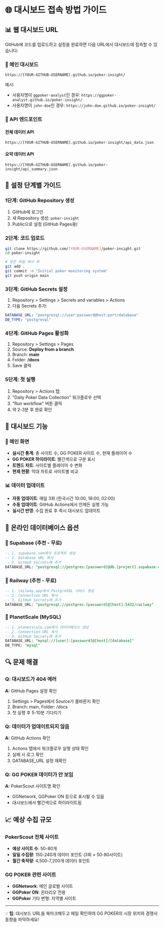# 🌐 대시보드 접속 방법 가이드

## 📊 웹 대시보드 URL

GitHub에 코드를 업로드하고 설정을 완료하면 다음 URL에서 대시보드에 접속할 수 있습니다:

### 🎯 메인 대시보드
```
https://[YOUR-GITHUB-USERNAME].github.io/poker-insight/
```

예시:
- 사용자명이 `ggpoker-analyst`인 경우: `https://ggpoker-analyst.github.io/poker-insight/`
- 사용자명이 `john-doe`인 경우: `https://john-doe.github.io/poker-insight/`

### 📡 API 엔드포인트

#### 전체 데이터 API
```
https://[YOUR-GITHUB-USERNAME].github.io/poker-insight/api_data.json
```

#### 요약 데이터 API  
```
https://[YOUR-GITHUB-USERNAME].github.io/poker-insight/api_summary.json
```

## 🚀 설정 단계별 가이드

### 1단계: GitHub Repository 생성
1. GitHub에 로그인
2. 새 Repository 생성: `poker-insight`
3. Public으로 설정 (GitHub Pages용)

### 2단계: 코드 업로드
```bash
git clone https://github.com/[YOUR-USERNAME]/poker-insight.git
cd poker-insight

# 모든 파일 복사 후
git add .
git commit -m "Initial poker monitoring system"
git push origin main
```

### 3단계: GitHub Secrets 설정
1. Repository > Settings > Secrets and variables > Actions
2. 다음 Secrets 추가:

```yaml
DATABASE_URL: "postgresql://user:password@host:port/database"
DB_TYPE: "postgresql"
```

### 4단계: GitHub Pages 활성화
1. Repository > Settings > Pages
2. Source: **Deploy from a branch**
3. Branch: **main**
4. Folder: **/docs**
5. Save 클릭

### 5단계: 첫 실행
1. Repository > Actions 탭
2. "Daily Poker Data Collection" 워크플로우 선택
3. "Run workflow" 버튼 클릭
4. 약 2-3분 후 완료 확인

## 📱 대시보드 기능

### 🎯 메인 화면
- **실시간 통계**: 총 사이트 수, GG POKER 사이트 수, 현재 플레이어 수
- **GG POKER 하이라이트**: 빨간색으로 구분 표시
- **트렌드 차트**: 사이트별 플레이어 수 변화
- **현재 현황**: 막대 차트로 사이트별 비교

### 📊 데이터 업데이트
- **자동 업데이트**: 매일 3회 (한국시간 10:00, 18:00, 02:00)
- **수동 업데이트**: GitHub Actions에서 언제든 실행 가능
- **실시간 반영**: 수집 완료 후 즉시 대시보드 업데이트

## 💾 온라인 데이터베이스 옵션

### 🔹 Supabase (추천 - 무료)
```sql
-- 1. supabase.com에서 프로젝트 생성
-- 2. Database URL 복사
-- 3. GitHub Secrets에 추가
DATABASE_URL: "postgresql://postgres:[password]@db.[project].supabase.co:5432/postgres"
```

### 🔹 Railway (추천 - 무료)
```sql  
-- 1. railway.app에서 PostgreSQL 서비스 생성
-- 2. Connection URL 복사
-- 3. GitHub Secrets에 추가
DATABASE_URL: "postgresql://postgres:[password]@[host]:5432/railway"
```

### 🔹 PlanetScale (MySQL)
```sql
-- 1. planetscale.com에서 데이터베이스 생성
-- 2. Connection URL 복사
-- 3. GitHub Secrets에 추가
DATABASE_URL: "mysql://[user]:[password]@[host]/[database]"
DB_TYPE: "mysql"
```


## 🔍 문제 해결

### Q: 대시보드가 404 에러
**A:** GitHub Pages 설정 확인
1. Settings > Pages에서 Source가 올바른지 확인
2. Branch: main, Folder: /docs
3. 첫 실행 후 5-10분 기다리기

### Q: 데이터가 업데이트되지 않음
**A:** GitHub Actions 확인
1. Actions 탭에서 워크플로우 실행 상태 확인
2. 실패 시 로그 확인
3. DATABASE_URL 설정 재확인

### Q: GG POKER 데이터가 안 보임
**A:** PokerScout 사이트명 확인
- GGNetwork, GGPoker ON 등으로 표시될 수 있음
- 대시보드에서 빨간색으로 하이라이트됨

## 📈 예상 수집 규모

### PokerScout 전체 사이트
- **예상 사이트 수**: 50-80개
- **일일 수집량**: 150-240개 데이터 포인트 (3회 × 50-80사이트)
- **월간 축적량**: 4,500-7,200개 데이터 포인트

### GG POKER 관련 사이트
- **GGNetwork**: 메인 글로벌 사이트
- **GGPoker ON**: 온타리오 전용
- **GGPoker** 기타 변형: 지역별 사이트

---

💡 **팁**: 대시보드 URL을 북마크해두고 매일 확인하여 GG POKER의 시장 위치와 경쟁사 동향을 파악하세요!